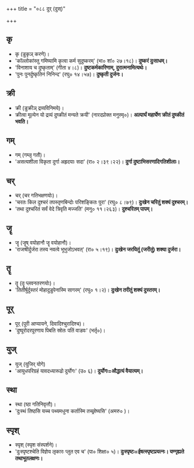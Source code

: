 +++
title = "०८८ दुर् (दुस्)"

+++

## कृ
- कृ (डुकृञ् करणे)।
- 'कॉल्लोकांस्तु गमिष्यामि कृत्वा कर्म सुदुष्करम्' (भा० शां० २७।१८)। **दुष्करं दुःसाधम्।**
- 'विनाशाय च दुष्कृताम्' (गीता ४।८)। **दुष्टकर्मकारिणाम्, दुरात्मनामित्यर्थः।**
- 'पुनः पुनर्दुष्कृतिनं निनिन्द' (रघु० १४।५७)। **दुष्कृती दुर्जनः।**

## क्री
- क्री (डुक्रीञ् द्रव्यविनिमये)।
- क्रीत्वा मूल्येन यो द्रव्यं दुष्क्रीतं मन्यते क्रयी' (नारदप्रोक्त मनुस्मृ०)। **अल्पार्घं महार्घेण क्रीतं दुष्क्रीतं भवति।**

## गम्
- गम् (गम्लृ गतौ)।
- 'असत्यशीला विकृता दुर्गा अहृदयाः सदा' (रा० २।३९।२२)। **दुर्गा दुष्टाभिसरणादिगतिशीलाः।**

## चर्
- चर् (चर गतिभक्षणयोः)।
- 'चरतः किल दुश्चरं तपस्तृणबिन्दोः परिशङ्कितः पुरा' (रघु० ८।७९)। **दुःखेन चरितुं शक्यं दुश्चरम्।**
- 'तथा दुश्चरितं सर्वं वेदे त्रिवृति मज्जति' (मनु० ११।२६३)। **दुश्चरितम् पापम्।**

## जॄ
- जॄ (जॄष् वयोहानौ जॄ वयोहानौ)।
- 'राजश्रीर्दुर्जरा तस्य नवत्वे भूभुजोऽभवत्' (रा० ५।१९)। **दुःखेन जरयितुं (जरीतुं) शक्या दुर्जरा।**

## तॄ
- तॄ (तॄ प्लवनतरणयोः)।
- 'तितीर्षुर्दुस्तरं मोहादुडुपेनास्मि सागरम्' (रघु० १।२)। **दुःखेन तरीतुं शक्यं दुस्तरम्।**

## पूर्
- पूर् (पूरी आप्यायने, दिवादिश्चुरादिश्च)।
- 'दुष्पूरोदरपूरणाय पिबति स्रोतः पतिं वाडवः' (भर्तृ०)।

## युज्
- युज् (युजिर् योगे)
- 'आयुधपरिग्रहं यावदध्यारूढो दुर्योगः' (उ० ६)। **दुर्योगः=औद्धत्यं वैयात्यम्।**

## स्था
- स्था (ष्ठा गतिनिवृत्तौ)।
- 'दुःस्थं तिष्ठसि यच्च पथ्यमधुना कर्तास्मि तच्छ्रोष्यसि' (अमरु० )।

## स्पृश्
- स्पृश् (स्पृश संस्पर्शने)।
- 'दुःस्पृष्टश्चेति विज्ञेय लृकारः प्लुत एव च' (पा० शिक्षा० ५)। **दुःस्पृष्टः=ईषत्स्पृष्टप्रयत्नः। यण्गृह्यते तथाभूतलक्षणः।**
